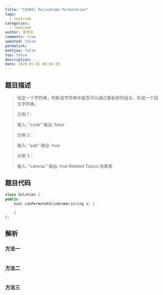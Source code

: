 ```yaml
---
title: "[0266] Palindrome Permutation"
tags:
  - leetcode
categories:
  - leetcode
author: 张学志
comments: true
updated: false
permalink:
mathjax: false
top: false
description: ...
date: 2020-01-01 00:04:26
---
```


## 题目描述

> 给定一个字符串，判断该字符串中是否可以通过重新排列组合，形成一个回文字符串。 
> 
> 示例 1： 
> 
> 输入: "code"
> 输出: false 
> 
> 示例 2： 
> 
> 输入: "aab"
> 输出: true 
> 
> 示例 3： 
> 
> 输入: "carerac"
> 输出: true 
> Related Topics 哈希表

## 题目代码

```cpp
class Solution {
public:
    bool canPermutePalindrome(string s) {
        
    }
};
```

## 解析

### 方法一

```cpp

```

### 方法二

```cpp

```

### 方法三

```cpp

```

